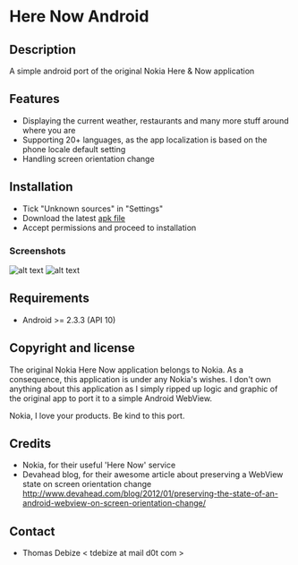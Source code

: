 Here Now Android
==============

Description
-----------
A simple android port of the original Nokia Here & Now application

Features
--------
* Displaying the current weather, restaurants and many more stuff around where you are
* Supporting 20+ languages, as the app localization is based on the phone locale default setting
* Handling screen orientation change

Installation
------------
* Tick "Unknown sources" in "Settings"
* Download the latest [apk file](https://raw.github.com/maaaaz/herenowandroid/master/bin/HereNowAndroid.apk)
* Accept permissions and proceed to installation

### Screenshots
![alt text](https://raw.github.com/maaaaz/herenowandroid/master/screenshots/general_info.png "General information")
![alt text](https://raw.github.com/maaaaz/herenowandroid/master/screenshots/weather.png "Weather")

Requirements
------------
* Android >= 2.3.3 (API 10)

Copyright and license
---------------------
The original Nokia Here Now application belongs to Nokia. As a consequence, this application is under any Nokia's wishes.
I don't own anything about this application as I simply ripped up logic and graphic of the original app to port it to a simple Android WebView.

Nokia, I love your products. Be kind to this port.

Credits
-------
* Nokia, for their useful 'Here Now' service
* Devahead blog, for their awesome article about preserving a WebView state on screen orientation change
  http://www.devahead.com/blog/2012/01/preserving-the-state-of-an-android-webview-on-screen-orientation-change/

Contact
-------
* Thomas Debize < tdebize at mail d0t com >
